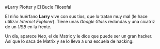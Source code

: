 #Larry Plotter y El Bucle Filosofal

El niño huérfano **Larry** vive con sus tíos, que lo tratan muy mal (le hace utilizar *Internet Explorer*).
Tiene unas *Google Glass* redondas y una cicatriz de un *USB* en la frente.

Un día, aparece *Neo*, el de Matrix y le dice que puede ser un gran hacker.
Así que lo saca de Matrix y se lo lleva a una escuela de hacking.

